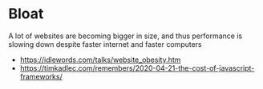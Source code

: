 # Bloat

A lot of websites are becoming bigger in size, and thus performance is slowing down despite faster internet and faster computers

- https://idlewords.com/talks/website_obesity.htm
- https://timkadlec.com/remembers/2020-04-21-the-cost-of-javascript-frameworks/
